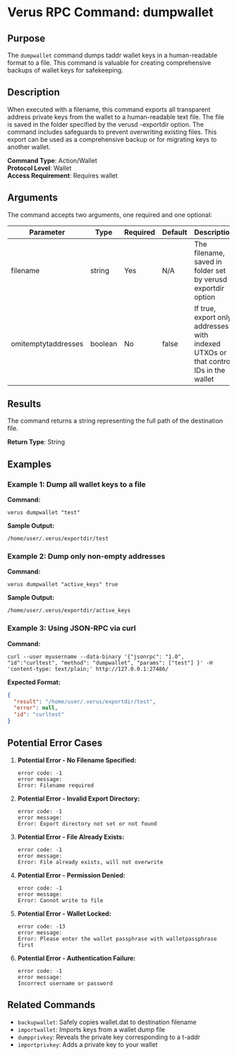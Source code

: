 # Verus RPC Command: dumpwallet

## Purpose
The `dumpwallet` command dumps taddr wallet keys in a human-readable format to a file. This command is valuable for creating comprehensive backups of wallet keys for safekeeping.

## Description
When executed with a filename, this command exports all transparent address private keys from the wallet to a human-readable text file. The file is saved in the folder specified by the verusd -exportdir option. The command includes safeguards to prevent overwriting existing files. This export can be used as a comprehensive backup or for migrating keys to another wallet.

**Command Type**: Action/Wallet  
**Protocol Level**: Wallet  
**Access Requirement**: Requires wallet

## Arguments
The command accepts two arguments, one required and one optional:

| Parameter | Type | Required | Default | Description |
|-----------|------|----------|---------|-------------|
| filename | string | Yes | N/A | The filename, saved in folder set by verusd -exportdir option |
| omitemptytaddresses | boolean | No | false | If true, export only addresses with indexed UTXOs or that control IDs in the wallet |

## Results
The command returns a string representing the full path of the destination file.

**Return Type**: String

## Examples

### Example 1: Dump all wallet keys to a file

**Command:**
```
verus dumpwallet "test"
```

**Sample Output:**
```
/home/user/.verus/exportdir/test
```

### Example 2: Dump only non-empty addresses

**Command:**
```
verus dumpwallet "active_keys" true
```

**Sample Output:**
```
/home/user/.verus/exportdir/active_keys
```

### Example 3: Using JSON-RPC via curl

**Command:**
```
curl --user myusername --data-binary '{"jsonrpc": "1.0", "id":"curltest", "method": "dumpwallet", "params": ["test"] }' -H 'content-type: text/plain;' http://127.0.0.1:27486/
```

**Expected Format:**
```json
{
  "result": "/home/user/.verus/exportdir/test",
  "error": null,
  "id": "curltest"
}
```

## Potential Error Cases

1. **Potential Error - No Filename Specified:**
   ```
   error code: -1
   error message:
   Error: Filename required
   ```

2. **Potential Error - Invalid Export Directory:**
   ```
   error code: -1
   error message:
   Error: Export directory not set or not found
   ```

3. **Potential Error - File Already Exists:**
   ```
   error code: -1
   error message:
   Error: File already exists, will not overwrite
   ```

4. **Potential Error - Permission Denied:**
   ```
   error code: -1
   error message:
   Error: Cannot write to file
   ```

5. **Potential Error - Wallet Locked:**
   ```
   error code: -13
   error message:
   Error: Please enter the wallet passphrase with walletpassphrase first
   ```

6. **Potential Error - Authentication Failure:**
   ```
   error code: -1
   error message:
   Incorrect username or password
   ```

## Related Commands
- `backupwallet`: Safely copies wallet.dat to destination filename
- `importwallet`: Imports keys from a wallet dump file
- `dumpprivkey`: Reveals the private key corresponding to a t-addr
- `importprivkey`: Adds a private key to your wallet
